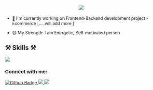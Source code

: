  <h1 align="center">
  <img src="https://readme-typing-svg.herokuapp.com/?font=Righteous&size=35&center=true&vCenter=true&width=400&height=50&duration=3000&lines=Hi+👋,+I'm+Ajay+Singh;"/>
 </h1>
 
- 🔭 I'm currently working on Frontend-Backend development project - Ecommerce [.....will add more ]

- 😄 My Strength: I am Energetic, Self-motivated person

<div>
<h2>⚒️ Skills ⚒️</h2>
<img src="https://skillicons.dev/icons?i=html,css,javascript,react,nodejs,express,mongodb,vscode,tailwind,java,github"/><br/>
</div>

### Connect with me:
<div id="badges">
  <a href="https://github.com/ajaysingh-githubcode">
  <img src="https://img.shields.io/badge/Github-white?style=for-the-badge&logo=Github&logoColor=black" alt="Github Badge"/>
  </a>
  <a href="https://linkedin.com/in/joinajay" target="_blank">
  <img src="https://img.shields.io/badge/LinkedIn-0077B5?style=for-the-badge&logo=linkedin&logoColor=white" target="_blank" />
  </a>
  <a href="mailto:shareajay84@gmail.com">
  <img src="https://img.shields.io/badge/Gmail-333333?style=for-the-badge&logo=gmail&logoColor=orange" />
  </a>
</div>
